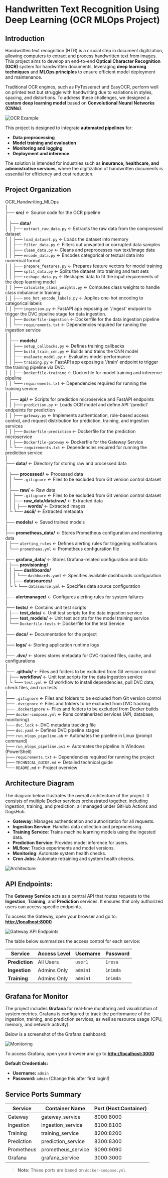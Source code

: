 # Handwritten Text Recognition Using Deep Learning (OCR MLOps Project)

## Introduction

Handwritten text recognition (HTR) is a crucial step in document digitization, allowing computers to extract and process handwritten text from images. This project aims to develop an end-to-end **Optical Character Recognition (OCR)** system for handwritten documents, leveraging **deep learning techniques** and **MLOps principles** to ensure efficient model deployment and maintenance.

Traditional OCR engines, such as PyTesseract and EasyOCR, perform well on printed text but struggle with handwriting due to variations in styles, spacing, and distortions. To address these challenges, we designed a **custom deep learning model** based on **Convolutional Neural Networks (CNNs)**.

![OCR Example](docs/images/introduction.webp)

This project is designed to integrate **automated pipelines** for:
- **Data preprocessing**
- **Model training and evaluation**
- **Monitoring and logging**
- **Deployment and inference**

The solution is intended for industries such as **insurance, healthcare, and administrative services**, where the digitization of handwritten documents is essential for efficiency and cost reduction.

## Project Organization
  
OCR_Handwriting_MLOps<br>
│<br>
├── **src/**                             <- Source code for the OCR pipeline<br>
│<br>
│   ├── **data/**<br>
│   │   ├── `extract_raw_data.py`        <- Extracts the raw data from the compressed dataset<br>
│   │   ├── `load_dataset.py`            <- Loads the dataset into memory<br>
│   │   ├── `filter_data.py`             <- Filters out unwanted or corrupted data samples<br>
│   │   ├── `clean_data.py`              <- Cleans and preprocesses raw text/image data<br>
│   │   ├── `encode_data.py`             <- Encodes categorical or textual data into numerical format<br>
│   │   ├── `prepare_features.py`        <- Prepares feature vectors for model training<br>
│   │   ├── `split_data.py`              <- Splits the dataset into training and test sets<br>
│   │   ├── `reshape_data.py`            <- Reshapes data to fit the input requirements of the deep learning model<br>
│   │   ├── `calculate_class_weights.py` <- Computes class weights to handle class imbalance in training<br>
│   │   ├── `one_hot_encode_labels.py`   <- Applies one-hot encoding to categorical labels<br>
│   │   ├── `ingestion.py`               <- FastAPI app exposing an '/ingest' endpoint to trigger the DVC pipeline stage for data ingestion.<br>
│   │   ├── `Dockerfile-ingestion`       <- Dockerfile for the data ingestion pipeline<br>
│   │   └── `requirements.txt`           <- Dependencies required for running the ingestion service<br>
│   │<br>
│   ├── **models/**<br>
│   │   ├── `setup_callbacks.py`         <- Defines training callbacks<br>
│   │   ├── `build_train_cnn.py`         <- Builds and trains the CNN model<br>
│   │   ├── `evaluate_model.py`          <- Evaluates model performance<br>
│   │   ├── `training.py`                <- FastAPI app exposing a '/train' endpoint to trigger the training pipeline via DVC.<br>
│   │   ├── `Dockerfile-training`        <- Dockerfile for model training and inference pipeline<br>
│   │   └── `requirements.txt`           <- Dependencies required for running the training service<br>
│   │<br>
│   ├── **api/**                         <- Scripts for prediction microservice and FastAPI endpoints<br>
│   │   ├── `prediction.py`              <- Loads OCR model and define API '/predict' endpoints for prediction<br>
│   │   ├── `gateway.py`                 <- Implements authentication, role-based access control, and request distribution for prediction, training, and ingestion services<br>
│   │   ├── `Dockerfile-prediction`      <- Dockerfile for the prediction microservice<br>
│   │   ├── `Dockerfile-gateway`         <- Dockerfile for the Gateway Service<br>
│   └   └── `requirements.txt`           <- Dependencies required for running the prediction service<br>
│<br>
├── **data/**                            <- Directory for storing raw and processed data<br>
│<br>
│   ├── **processed/**                   <- Processed data<br>
│   │   └── `.gitignore`                 <- Files to be excluded from Git version control dataset<br>
│   │<br>
│   ├── **raw/**                         <- Raw data<br>
│   │   ├── `.gitignore`                 <- Files to be excluded from Git version control dataset<br>
│   │   ├── **raw_data/data/raw/**       <- Extracted data<br>
│   │   │   ├── **words/**               <- Extracted images<br>
│   └   └── **ascii/**                   <- Extracted metadata<br>
│<br>
├── **models/**                          <- Saved trained models<br>
│<br>
├── **prometheus_data/**                 <- Stores Prometheus configuration and monitoring data<br>
│   ├── `alerting_rules`                 <- Defines alerting rules for triggering notifications<br>
│   └── `prometheus.yml`                 <- Prometheus configuration file<br>
│<br>
├── **grafana_data/**                    <- Stores Grafana-related configuration and data<br>
│   ├── **provisioning/**<br>
│   │   ├── **dashboards/**<br>
│   │   │   └── `dashboards.yaml`        <- Specifies available dashboards configuration<br>
│   │   ├── **datasources/**<br>
│   └   └   └── `datasource.yml`         <- Specifies data source configuration<br>
│<br>
├── **alertmanager/**                    <- Configures alerting rules for system failures<br>
│<br>
├── **tests/**                           <- Contains unit test scripts<br>
│   ├── **test_data/**                   <- Unit test scripts for the data ingestion service<br>
│   ├── **test_models/**                 <- Unit test scripts for the model training service<br>
│   └── `Dockerfile-tests`               <- Dockerfile for the test Service<br>
│<br>
├── **docs/**                            <- Documentation for the project<br>
│<br>
├── **logs/**                            <- Storing application runtime logs<br>
│<br>
├── **.dvc/**                            <- stores stores metadata for DVC-tracked files, cache, and configurations<br>
│<br>
├── **.github/**                         <- Files and folders to be excluded from Git version control<br>
│   ├── **workflow/**                    <- Unit test scripts for the data ingestion service<br>
│   └   └── `test.yml`                   <- CI workflow to install dependencies, pull DVC data, check files, and run tests<br>
│<br>
├── `.gitignore`                         <- Files and folders to be excluded from Git version control<br>
├── `.dvcignore`                         <- Files and folders to be excluded from DVC tracking<br>
├── `.dockerignore`                      <- Files and folders to be excluded from Docker builds<br>
├── `docker-compose.yml`                 <- Runs containerized services (API, database, monitoring)<br>
├── `dvc.lock`                           <- DVC metadata tracking file<br>
├── `dvc.yaml`                           <- Defines DVC pipeline stages <br>
├── `run_mlops_pipeline.ah`              <- Automates the pipeline in Linux (prompt command)<br>
├── `run_mlops_pipeline.ps1`             <- Automates the pipeline in Windows (PowerShell)<br>
├── `requirements.txt`                   <- Dependencies required for running the project<br>
├── `TECHNICAL_GUIDE.md`                 <- Detailed technical guide<br>
└── `README.md`                          <- Project overview<br>

## Architecture Diagram

The diagram below illustrates the overall architecture of the project. It consists of multiple Docker services orchestrated together, including ingestion, training, and prediction, all managed under GitHub Actions and DagsHub.  

- **Gateway**: Manages authentication and authorization for all requests.  
- **Ingestion Service**: Handles data collection and preprocessing.  
- **Training Service**: Trains machine learning models using the ingested data.  
- **Prediction Service**: Provides model inference for users.  
- **MLflow**: Tracks experiments and model versions.  
- **Monitoring**: Automate system health checks.
- **Cron Jobs**: Automate retraining and system health checks.   

![Architecture](docs/images/architecture.png)

## API Endpoints:

The **Gateway Service** acts as a central API that routes requests to the **Ingestion**, **Training**, and **Prediction** services. It ensures that only authorized users can access specific endpoints.

To access the Gateway, open your browser and go to: **[http://localhost:8000](http://localhost:8000)**  

![Gateway API Endpoints](docs/images/API2.png)

The table below summarizes the access control for each service:

| Service   | Access Level |  Username | Password |
|-----------|-------------|----------|----------|
| **Prediction** | All Users   |  `user1`  | `1resu`  |
| **Ingestion** | Admins Only  |  `admin1`  | `1nimda`  |
| **Training**  | Admins Only  |  `admin1`  | `1nimda`  |




## Grafana for Monitor

The project includes **Grafana** for real-time monitoring and visualization of system metrics. Grafana is configured to track the performance of the ingestion, training, and prediction services, as well as resource usage (CPU, memory, and network activity).

Below is a screenshot of the Grafana dashboard:

![Monitoring](docs/images/Prometheus_Grafana.png)

To access Grafana, open your browser and go to:**[http://localhost:3000](http://localhost:3000)**

**Default Credentials:**
- **Username:** `admin`
- **Password:** `admin` (Change this after first login!)

## Service Ports Summary

| Service       | Container Name       | Port (Host:Container) |
|--------------|----------------------|-----------------------|
| Gateway      | gateway_service       | 8000:8000            |
| Ingestion    | ingestion_service     | 8100:8100            |
| Training     | training_service      | 8200:8200            |
| Prediction   | prediction_service    | 8300:8300            |
| Prometheus   | prometheus_service    | 9090:9090            |
| Grafana      | grafana_service       | 3000:3000            |

> **Note:** These ports are based on `docker-compose.yml`.
